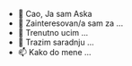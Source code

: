 - 👋 Cao, Ja sam Aska
- 👀 Zainteresovan/a sam za ...
- 🌱 Trenutno ucim ...
- 💞️ Trazim saradnju ...
- 📫 Kako do mene ...

